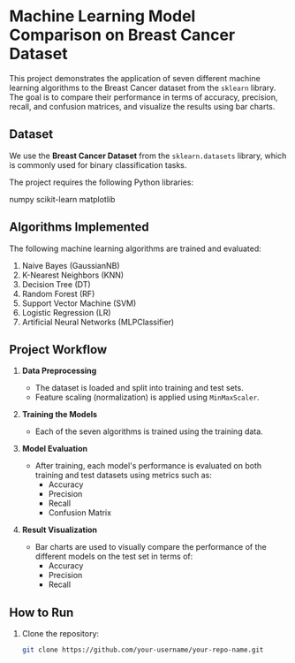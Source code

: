 # Machine Learning Model Comparison on Breast Cancer Dataset

This project demonstrates the application of seven different machine learning algorithms to the Breast Cancer dataset from the `sklearn` library. The goal is to compare their performance in terms of accuracy, precision, recall, and confusion matrices, and visualize the results using bar charts.

## Dataset
We use the **Breast Cancer Dataset** from the `sklearn.datasets` library, which is commonly used for binary classification tasks.

The project requires the following Python libraries:

numpy
scikit-learn
matplotlib


## Algorithms Implemented
The following machine learning algorithms are trained and evaluated:

1. Naive Bayes (GaussianNB)
2. K-Nearest Neighbors (KNN)
3. Decision Tree (DT)
4. Random Forest (RF)
5. Support Vector Machine (SVM)
6. Logistic Regression (LR)
7. Artificial Neural Networks (MLPClassifier)

## Project Workflow

1. **Data Preprocessing**
   - The dataset is loaded and split into training and test sets.
   - Feature scaling (normalization) is applied using `MinMaxScaler`.

2. **Training the Models**
   - Each of the seven algorithms is trained using the training data.
   
3. **Model Evaluation**
   - After training, each model's performance is evaluated on both training and test datasets using metrics such as:
     - Accuracy
     - Precision
     - Recall
     - Confusion Matrix
     
4. **Result Visualization**
   - Bar charts are used to visually compare the performance of the different models on the test set in terms of:
     - Accuracy
     - Precision
     - Recall

## How to Run

1. Clone the repository:
   ```bash
   git clone https://github.com/your-username/your-repo-name.git
